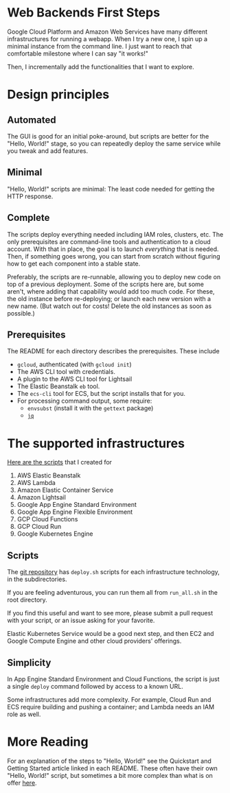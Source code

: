 # Web Backends First Steps
Google Cloud Platform and Amazon Web Services have many different infrastructures for running a webapp. 
When I try a new  one, I spin up a minimal instance from the command line. I just want to reach
that comfortable milestone where I can say "it works!" 

Then, I incrementally add the functionalities that I want to explore.

#  Design principles 

## Automated

The GUI is good for an initial poke-around, but scripts are better for the "Hello, World!" stage,
so you can repeatedly deploy the same service while you tweak and add features.

## Minimal
"Hello, World!" scripts are minimal: The least code needed for getting the HTTP response.

## Complete

The scripts deploy everything needed including IAM roles, clusters, etc. 
The only prerequisites are command-line tools and authentication to a cloud account. 
With that in place, the goal is to launch *everything* that is needed.
Then, if something goes wrong, you can start from scratch without figuring how 
to get each component into a stable state.  

Preferably, the scripts are re-runnable, allowing you to deploy new code on top of a previous deployment.
Some of the scripts here are, but some aren't, where adding that capability would add too much code. For these,
the old instance before re-deploying; or launch each new version with a new name. (But watch out for costs! 
Delete the old instances as soon as possible.)  


## Prerequisites

The README for each directory describes the prerequisites. These include
* `gcloud`, authenticated (with `gcloud init`)
* The AWS CLI tool with credentials. 
* A plugin to the AWS CLI tool for Lightsail
* The Elastic Beanstalk  `eb` tool. 
* The `ecs-cli` tool for ECS, but the script installs that for you.
* For processing command output, some require:
    * `envsubst` (install it with the `gettext` package) 
    * [`jq`](https://stedolan.github.io/jq/download/)


# The supported infrastructures    
[Here are the scripts](https://github.com/doitintl/web_backends_hellos) that I created for 
1. AWS Elastic Beanstalk
2. AWS Lambda
3. Amazon Elastic Container Service
4. Amazon Lightsail
5. Google App Engine Standard Environment
6. Google App Engine Flexible Environment
7. GCP Cloud Functions
8. GCP Cloud Run
9. Google Kubernetes Engine
## Scripts

The [git repository](https://github.com/doitintl/web_backends_hellos)
has `deploy.sh` scripts for each infrastructure technology, in the subdirectories.

If you are feeling adventurous, you can run them all from `run_all.sh` in the root  directory. 

If you find this useful and want to see more, please submit a pull request with your script, or an issue asking for your favorite. 

Elastic Kubernetes Service would be a good next step, 
and then  EC2 and Google Compute Engine and other cloud providers' offerings.

## Simplicity

In App Engine Standard Environment and Cloud Functions, the
script is  just a single `deploy` command followed by access to a known URL.

Some infrastructures add more complexity. For example,
Cloud Run and ECS require building and pushing a container;
and Lambda needs an IAM role as well.

# More Reading
For an explanation of the steps to "Hello, World!" see the
Quickstart and Getting Started article linked in each README. These often have their
own "Hello, World!" script, but sometimes a bit more complex than what is on offer 
[here](https://github.com/doitintl/web_backends_hellos).
